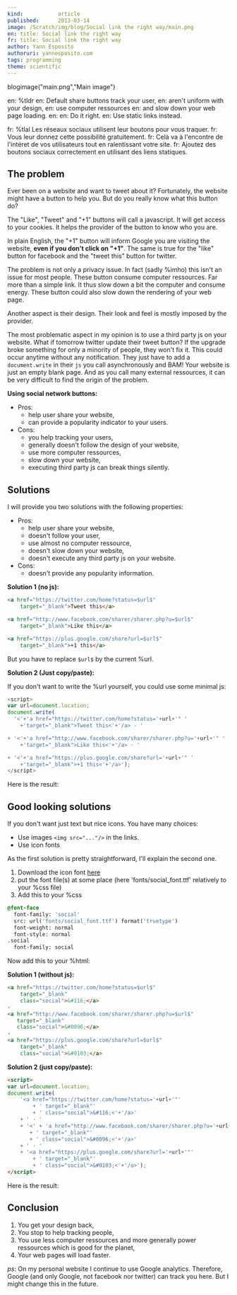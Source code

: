 ```yaml
---
kind:           article
published:      2013-03-14
image: /Scratch/img/blog/Social link the right way/main.png
en: title: Social link the right way
fr: title: Social link the right way
author: Yann Esposito
authoruri: yannesposito.com
tags: programming
theme: scientific
---
```

blogimage("main.png","Main image")

<div class="intro">

en: %tldr
en: Default share buttons track your user,
en: aren't uniform with your design,
en: use computer ressources
en: and slow down your web page loading.
en: 
en: Do it right.
en: Use static links instead.

fr: %tlal Les réseaux sociaux utilisent leur boutons pour vous traquer.
fr: Vous leur donnez cette possibilité gratuitement.
fr: Celà va à l'encontre de l'intéret de vos utilisateurs tout en ralentissant votre site.
fr: Ajoutez des boutons sociaux correctement en utilisant des liens statiques.

</div>

## The problem

Ever been on a website and want to tweet about it?
Fortunately, the website might have a button to help you.
But do you really know what this button do?

The "Like", "Tweet" and "+1" buttons will call a javascript.
It will get access to your cookies.
It helps the provider of the button to know who you are.

In plain English, the "+1" button will inform Google
you are visiting the website, **even if you don't click on "+1"**.
The same is true for the "like" button for facebook and the "tweet this" button for twitter.

The problem is not only a privacy issue.
In fact (sadly %imho) this isn't an issue for most people.
These button consume computer ressources.
Far more than a simple link.
It thus slow down a bit the computer and consume energy.
These button could also slow down the rendering of your web page.

Another aspect is their design.
Their look and feel is mostly imposed by the provider.

The most problematic aspect in my opinion is to use a third party js on your website.
What if tomorrow twitter update their tweet button?
If the upgrade broke something for only a minority of people, they won't fix it.
This could occur anytime without any notification.
They just have to add a `document.write` in their `js` you call asynchronously and BAM!
Your website is just an empty blank page.
And as you call many external ressources, it can be very difficult to find the origin of the problem.

**Using social network buttons:**

- Pros:
    - help user share your website,
    - can provide a popularity indicator to your users.
- Cons:
    - you help tracking your users,
    - generally doesn't follow the design of your website,
    - use more computer ressources,
    - slow down your website,
    - executing third party js can break things silently.

## Solutions

I will provide you two solutions with the following properties:

- Pros:
    - help user share your website,
    - doesn't follow your user,
    - use almost no computer ressource,
    - doesn't slow down your website,
    - doesn't execute any third party js on your website.
- Cons:
    - doesn't provide any popularity information.

**Solution 1 (no js):**

``` html
<a href="https://twitter.com/home?status=$url$"
    target="_blank">Tweet this</a>

<a href="http://www.facebook.com/sharer/sharer.php?u=$url$"
    target="_blank">Like this</a>

<a href="https://plus.google.com/share?url=$url$"
    target="_blank">+1 this</a>
```
But you have to replace `$url$` by the current %url.

**Solution 2 (Just copy/paste):**

If you don't want to write the %url yourself, you could use some minimal js:

``` js
<script>
var url=document.location;
document.write(
  '<'+'a href="https://twitter.com/home?status='+url+'" '
    +'target="_blank">Tweet this<'+'/a> - '

+ '<'+'a href="http://www.facebook.com/sharer/sharer.php?u='+url+'" '
    +'target="_blank">Like this<'+'/a> - '

+ '<'+'a href="https://plus.google.com/share?url='+url+'" '
    +'target="_blank">+1 this<'+'/a>');
</script>
```

Here is the result:

<div style="text-align:center" class="nostar">
<script>
var url=document.location;
document.write(
  '<'+'a href="https://twitter.com/home?status='+url+'" '
    +'target="_blank">Tweet this<'+'/a> - '

+ '<'+'a href="http://www.facebook.com/sharer/sharer.php?u='+url+'" '
    +'target="_blank">Like this<'+'/a> - '

+ '<'+'a href="https://plus.google.com/share?url='+url+'" '
    +'target="_blank">+1 this<'+'/a>');
</script>
</div>

## Good looking solutions

If you don't want just text but nice icons.
You have many choices:

- Use images `<img src="..."/>` in the links.
- Use icon fonts

As the first solution is pretty straightforward, I'll explain the second one.

1. Download the icon font [here](http://blog.martianwabbit.com/post/4344642365.html)
2. put the font file(s) at some place (here 'fonts/social_font.ttf' relatively to your %css file)
3. Add this to your %css

``` css
@font-face
  font-family: 'social'
  src: url('fonts/social_font.ttf') format('truetype')
  font-weight: normal
  font-style: normal
.social
  font-family: social
```

Now add this to your %html:

**Solution 1 (without js):**

``` html
<a href="https://twitter.com/home?status=$url$"
    target="_blank"
    class="social">&#116;</a>
·
<a href="http://www.facebook.com/sharer/sharer.php?u=$url$"
   target="_blank"
   class="social">&#0096;</a>
·
<a href="https://plus.google.com/share?url=$url$"
    target="_blank"
    class="social">&#0103;</a>
```

**Solution 2 (just copy/paste):**

``` html
<script>
var url=document.location;
document.write(
    '<a href="https://twitter.com/home?status='+url+'"'
        + ' target="_blank"'
        + ' class="social">&#116;<'+'/a>'
    + ' · '
    + '<' + 'a href="http://www.facebook.com/sharer/sharer.php?u='+url+'"'
       + ' target="_blank"'
       + ' class="social">&#0096;<'+'/a>'
    + ' · '
    + '<a href="https://plus.google.com/share?url='+url+'"'
        + ' target="_blank"'
        + ' class="social">&#0103;<'+'/a>');
</script>
```

Here is the result:

<div style="font-size: 2em; text-align: center;" class="nostar">
<script>
document.write(
    '<a href="https://twitter.com/home?status='+url+'"'
        + ' target="_blank"'
        + ' class="social">&#116;<'+'/a>'
    + ' · '
    + '<' + 'a href="http://www.facebook.com/sharer/sharer.php?u='+url+'"'
       + ' target="_blank"'
       + ' class="social">&#0096;<'+'/a>'
    + ' · '
    + '<a href="https://plus.google.com/share?url='+url+'"'
        + ' target="_blank"'
        + ' class="social">&#0103;<'+'/a>');
</script>
</div>

## Conclusion

1. You get your design back,
2. You stop to help tracking people,
3. You use less computer ressources and more generally power ressources which is good for the planet,
4. Your web pages will load faster.

_ps_: On my personal website I continue to use Google analytics.
Therefore, Google (and only Google, not facebook nor twitter) can track you here.
But I might change this in the future.


